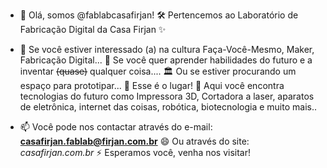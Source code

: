 - 👋 Olá, somos @fablabcasafirjan!
  🛠️ Pertencemos ao Laboratório de Fabricação Digital da Casa Firjan ✨

- 👀 Se você estiver interessado (a) na cultura Faça-Você-Mesmo, Maker, Fabricação Digital...
  🌱 Se você quer aprender habilidades do futuro e a inventar ~~(quase)~~ qualquer coisa....
  🏛️ Ou se estiver procurando um espaço para prototipar...
  💞️ Esse é o lugar!
  👾 Aqui você encontra tecnologias do futuro como Impressora 3D, Cortadora a laser, aparatos de eletrônica, internet das coisas, robótica, biotecnologia e muito mais..

- 📫 Você pode nos contactar através do e-mail: **casafirjan.fablab@firjan.com.br**
  😄 Ou através do site: *casafirjan.com.br*
  ⚡ Esperamos você, venha nos visitar!

<!---
fablabcasafirjan/fablabcasafirjan is a ✨ special ✨ repository because its `README.md` (this file) appears on your GitHub profile.
You can click the Preview link to take a look at your changes.
--->
